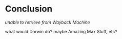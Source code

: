 # Conclusion
*unable to retrieve from Wayback Machine*

what would Darwin do? maybe Amazing Max Stuff, etc?